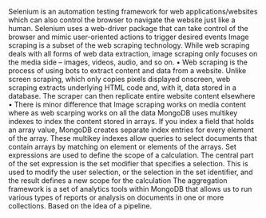 Selenium is an automation testing framework for web applications/websites which can also control the browser to navigate the website just like a human. Selenium uses a web-driver package that can take control of the browser and mimic user-oriented actions to trigger desired events
Image scraping is a subset of the web scraping technology. While web scraping deals with all forms of web data extraction, image scraping only focuses on the media side – images, videos, audio, and so on.
• Web scraping is the process of using bots to extract content and data from a website. Unlike screen scraping, which only copies pixels displayed onscreen, web scraping extracts underlying HTML code and, with it, data stored in a database. The scraper can
then replicate entire website content
elsewhere
• There is minor difference that Image
scraping works on media content where as
web scarping works on all the data
MongoDB uses multikey indexes to index
the content stored in arrays. If you index a
field that holds an array value, MongoDB
creates separate index entries for every
element of the array. These multikey
indexes allow queries to select documents
that contain arrays by matching on element
or elements of the arrays.
Set expressions are used to define the scope
of a calculation. The central part of the set
expression is the set modifier that specifies
a selection. This is used to modify the user
selection, or the selection in the set
identifier, and the result defines a new
scope for the calculation
The aggregation framework is a set of analytics tools within MongoDB that allows us to run various types of reports or analysis on documents in one or more collections. Based on the idea of a pipeline.
